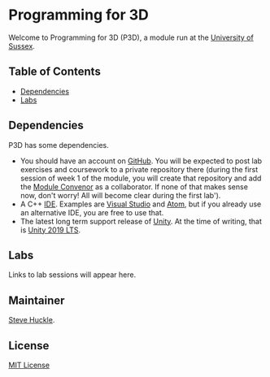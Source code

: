 # Programming for 3D

Welcome to Programming for 3D (P3D), a module run at the [University of Sussex](https://www.sussex.ac.uk/).

## Table of Contents

- [Dependencies](#install)
- [Labs](#labs)

## Dependencies

P3D has some dependencies.

- You should have an account on [GitHub](https://github.com/). You will be expected to post lab exercises and coursework to a private repository there (during the first session of week 1 of the module, you will create that repository and add the [Module Convenor](#maintainer) as a collaborator. If none of that makes sense now, don't worry! All will become clear during the first lab').
- A C++ [IDE](https://en.wikipedia.org/wiki/Integrated_development_environment). Examples are [Visual Studio](https://visualstudio.microsoft.com/) and [Atom](https://atom.io/), but if you already use an alternative IDE, you are free to use that.
- The latest long term support release of [Unity](https://unity3d.com/unity/qa/lts-releases). At the time of writing, that is [Unity 2019 LTS](https://unity.com/releases/2019-lts).

## Labs

Links to lab sessions will appear here.

## Maintainer

[Steve Huckle](https://glowkeeper.github.io/).

## License

[MIT License](LICENSE)
